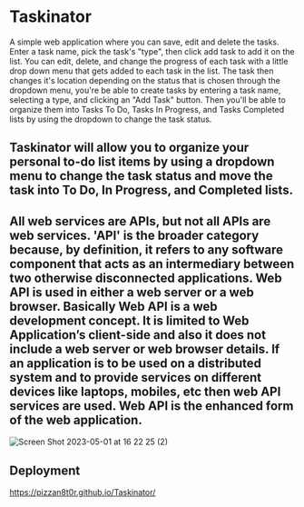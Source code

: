 # Taskinator
A simple web application where you can save, edit and delete the tasks. Enter a task name, pick the task's "type", then click add task to add it on the list.
You can edit, delete, and change the progress of each task with a little drop down menu that gets added to each task in the list.
The task then changes it's location depending on the status that is chosen through the dropdown menu, you're be able to create tasks by entering a task name, selecting a type, and clicking an "Add Task" button. Then you'll be able to organize them into Tasks To Do, Tasks In Progress, and Tasks Completed lists by using the dropdown to change the task status.
## Taskinator will allow you to organize your personal to-do list items by using a dropdown menu to change the task status and move the task into To Do, In Progress, and Completed lists. 

## All web services are APIs, but not all APIs are web services. 'API' is the broader category because, by definition, it refers to any software component that acts as an intermediary between two otherwise disconnected applications. Web API is used in either a web server or a web browser. Basically Web API is a web development concept. It is limited to Web Application’s client-side and also it does not include a web server or web browser details. If an application is to be used on a distributed system and to provide services on different devices like laptops, mobiles, etc then web API services are used. Web API is the enhanced form of the web application.

![Screen Shot 2023-05-01 at 16 22 25 (2)](https://user-images.githubusercontent.com/131811220/235548136-485e6275-227c-453a-b1ef-25bc72cf313f.png)

## Deployment
https://pizzan8t0r.github.io/Taskinator/
